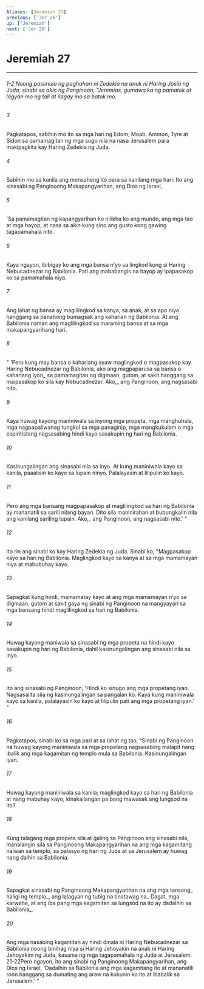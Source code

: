 ```yaml
---
Aliases: [Jeremiah 27]
previous: ['Jer 26']
up: ['Jeremiah']
next: ['Jer 28']
---
```

# Jeremiah 27

***
###### 1-2 Noong pasimula ng paghahari ni Zedekia na anak ni Haring Josia ng Juda, sinabi sa akin ng Panginoon, "Jeremias, gumawa ka ng pamatok at lagyan mo ng tali at ilagay mo sa batok mo. 





















###### 3 










Pagkatapos, sabihin mo ito sa mga hari ng Edom, Moab, Ammon, Tyre at Sidon sa pamamagitan ng mga sugo nila na nasa Jerusalem para makipagkita kay Haring Zedekia ng Juda. 





















###### 4 










Sabihin mo sa kanila ang mensaheng ito para sa kanilang mga hari: Ito ang sinasabi ng Panginoong Makapangyarihan, ang Dios ng Israel, 





















###### 5 










'Sa pamamagitan ng kapangyarihan ko nilikha ko ang mundo, ang mga tao at mga hayop, at nasa sa akin kung sino ang gusto kong gawing tagapamahala nito. 





















###### 6 










Kaya ngayon, ibibigay ko ang mga bansa nʼyo sa lingkod kong si Haring Nebucadnezar ng Babilonia. Pati ang mababangis na hayop ay ipapasakop ko sa pamamahala niya. 





















###### 7 










Ang lahat ng bansa ay maglilingkod sa kanya, sa anak, at sa apo niya hanggang sa panahong bumagsak ang kaharian ng Babilonia. At ang Babilonia naman ang maglilingkod sa maraming bansa at sa mga makapangyarihang hari. 





















###### 8 










" 'Pero kung may bansa o kahariang ayaw maglingkod o magpasakop kay Haring Nebucadnezar ng Babilonia, ako ang magpaparusa sa bansa o kahariang iyon_ sa pamamagitan ng digmaan, gutom, at sakit hanggang sa maipasakop ko sila kay Nebucadnezar. Ako,_ ang Panginoon, ang nagsasabi nito. 





















###### 9 










Kaya huwag kayong maniniwala sa inyong mga propeta, mga manghuhula, mga nagpapaliwanag tungkol sa mga panaginip, mga mangkukulam o mga espiritistang nagsasabing hindi kayo sasakupin ng hari ng Babilonia. 





















###### 10 










Kasinungalingan ang sinasabi nila sa inyo. At kung maniniwala kayo sa kanila, paaalisin ko kayo sa lupain ninyo. Palalayasin at lilipulin ko kayo. 





















###### 11 










Pero ang mga bansang magpapasakop at maglilingkod sa hari ng Babilonia ay mananatili sa sarili nilang bayan. Dito sila maninirahan at bubungkalin nila ang kanilang sariling lupain. Ako,_ ang Panginoon, ang nagsasabi nito.' " 





















###### 12 










Ito rin ang sinabi ko kay Haring Zedekia ng Juda. Sinabi ko, "Magpasakop kayo sa hari ng Babilonia. Maglingkod kayo sa kanya at sa mga mamamayan niya at mabubuhay kayo. 





















###### 13 










Sapagkat kung hindi, mamamatay kayo at ang mga mamamayan nʼyo sa digmaan, gutom at sakit gaya ng sinabi ng Panginoon na mangyayari sa mga bansang hindi maglilingkod sa hari ng Babilonia. 





















###### 14 










Huwag kayong maniwala sa sinasabi ng mga propeta na hindi kayo sasakupin ng hari ng Babilonia, dahil kasinungalingan ang sinasabi nila sa inyo. 





















###### 15 










Ito ang sinasabi ng Panginoon, 'Hindi ko sinugo ang mga propetang iyan. Nagsasalita sila ng kasinungalingan sa pangalan ko. Kaya kung maniniwala kayo sa kanila, palalayasin ko kayo at lilipulin pati ang mga propetang iyan.' " 





















###### 16 










Pagkatapos, sinabi ko sa mga pari at sa lahat ng tao, "Sinabi ng Panginoon na huwag kayong maniniwala sa mga propetang nagsasabing malapit nang ibalik ang mga kagamitan ng templo mula sa Babilonia. Kasinungalingan iyan. 





















###### 17 










Huwag kayong maniniwala sa kanila; maglingkod kayo sa hari ng Babilonia at nang mabuhay kayo, kinakailangan pa bang mawasak ang lungsod na ito? 





















###### 18 










Kung talagang mga propeta sila at galing sa Panginoon ang sinasabi nila, manalangin sila sa Panginoong Makapangyarihan na ang mga kagamitang naiwan sa templo, sa palasyo ng hari ng Juda at sa Jerusalem ay huwag nang dalhin sa Babilonia. 





















###### 19 










Sapagkat sinasabi ng Panginoong Makapangyarihan na ang mga tansong_ haligi ng templo_, ang lalagyan ng tubig na tinatawag na_ Dagat, mga karwahe, at ang iba pang mga kagamitan sa lungsod na ito ay dadalhin sa Babilonia_. 





















###### 20 










Ang mga nasabing kagamitan ay hindi dinala ni Haring Nebucadnezar sa Babilonia noong binihag niya si Haring Jehoyakin na anak ni Haring Jehoyakim ng Juda, kasama ng mga tagapamahala ng Juda at Jerusalem. 21-22Pero ngayon, ito ang sinabi ng Panginoong Makapangyarihan, ang Dios ng Israel, 'Dadalhin sa Babilonia ang mga kagamitang ito at mananatili roon hanggang sa dumating ang araw na kukunin ko ito at ibabalik sa Jerusalem.' "
